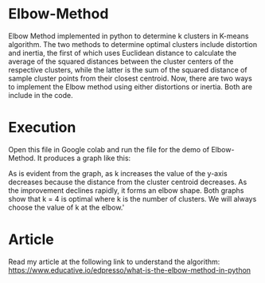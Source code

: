 # Elbow-Method
Elbow Method implemented in python to determine k clusters in K-means algorithm.
The two methods to determine optimal clusters include distortion and inertia, the first of which uses Euclidean distance to calculate the average of the squared distances between the cluster centers of the respective clusters, while the latter is the sum of the squared distance of sample cluster points from their closest centroid. 
Now, there are two ways to implement the Elbow method using either distortions or inertia. Both are include in the code.
# Execution
Open this file in Google colab and run the file for the demo of Elbow-Method.
It produces a graph like this:

As is evident from the graph, as k increases the value of the y-axis decreases because the distance from the cluster centroid decreases. 
As the improvement declines rapidly, it forms an elbow shape.
Both graphs show that k = 4 is optimal where k is the number of clusters. We will always choose the value of k at the elbow.'

# Article
Read my article at the following link to understand the algorithm: https://www.educative.io/edpresso/what-is-the-elbow-method-in-python
